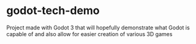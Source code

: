 # godot-tech-demo
Project made with Godot 3 that will hopefully demonstrate what Godot is capable of and also allow for easier creation of various 3D games
